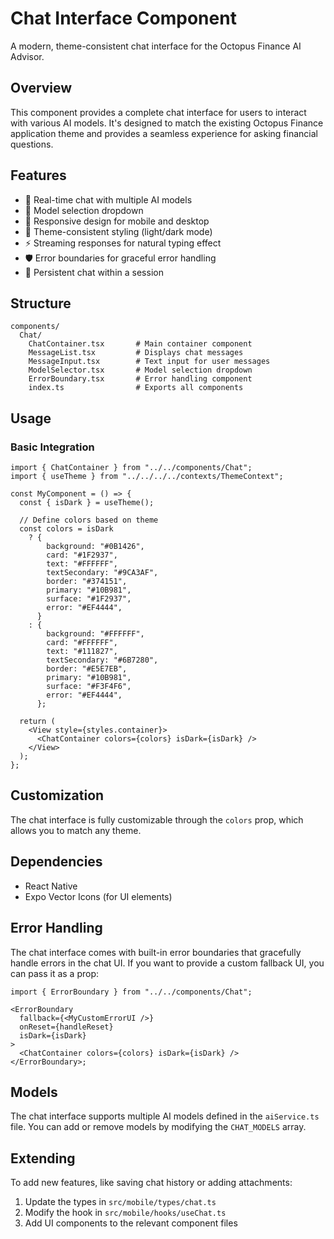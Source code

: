 # Chat Interface Component

A modern, theme-consistent chat interface for the Octopus Finance AI Advisor.

## Overview

This component provides a complete chat interface for users to interact with various AI models. It's designed to match the existing Octopus Finance application theme and provides a seamless experience for asking financial questions.

## Features

- 💬 Real-time chat with multiple AI models
- 🤖 Model selection dropdown
- 📱 Responsive design for mobile and desktop
- 🎨 Theme-consistent styling (light/dark mode)
- ⚡ Streaming responses for natural typing effect
- 🛡️ Error boundaries for graceful error handling
- 💾 Persistent chat within a session

## Structure

```
components/
  Chat/
    ChatContainer.tsx       # Main container component
    MessageList.tsx         # Displays chat messages
    MessageInput.tsx        # Text input for user messages
    ModelSelector.tsx       # Model selection dropdown
    ErrorBoundary.tsx       # Error handling component
    index.ts                # Exports all components
```

## Usage

### Basic Integration

```tsx
import { ChatContainer } from "../../components/Chat";
import { useTheme } from "../../../../contexts/ThemeContext";

const MyComponent = () => {
  const { isDark } = useTheme();

  // Define colors based on theme
  const colors = isDark
    ? {
        background: "#0B1426",
        card: "#1F2937",
        text: "#FFFFFF",
        textSecondary: "#9CA3AF",
        border: "#374151",
        primary: "#10B981",
        surface: "#1F2937",
        error: "#EF4444",
      }
    : {
        background: "#FFFFFF",
        card: "#FFFFFF",
        text: "#111827",
        textSecondary: "#6B7280",
        border: "#E5E7EB",
        primary: "#10B981",
        surface: "#F3F4F6",
        error: "#EF4444",
      };

  return (
    <View style={styles.container}>
      <ChatContainer colors={colors} isDark={isDark} />
    </View>
  );
};
```

## Customization

The chat interface is fully customizable through the `colors` prop, which allows you to match any theme.

## Dependencies

- React Native
- Expo Vector Icons (for UI elements)

## Error Handling

The chat interface comes with built-in error boundaries that gracefully handle errors in the chat UI. If you want to provide a custom fallback UI, you can pass it as a prop:

```tsx
import { ErrorBoundary } from "../../components/Chat";

<ErrorBoundary
  fallback={<MyCustomErrorUI />}
  onReset={handleReset}
  isDark={isDark}
>
  <ChatContainer colors={colors} isDark={isDark} />
</ErrorBoundary>;
```

## Models

The chat interface supports multiple AI models defined in the `aiService.ts` file. You can add or remove models by modifying the `CHAT_MODELS` array.

## Extending

To add new features, like saving chat history or adding attachments:

1. Update the types in `src/mobile/types/chat.ts`
2. Modify the hook in `src/mobile/hooks/useChat.ts`
3. Add UI components to the relevant component files
